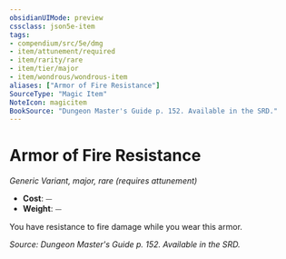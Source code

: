 ```yaml
---
obsidianUIMode: preview
cssclass: json5e-item
tags:
- compendium/src/5e/dmg
- item/attunement/required
- item/rarity/rare
- item/tier/major
- item/wondrous/wondrous-item
aliases: ["Armor of Fire Resistance"]
SourceType: "Magic Item"
NoteIcon: magicitem
BookSource: "Dungeon Master's Guide p. 152. Available in the SRD."
---
```

# Armor of Fire Resistance
*Generic Variant, major, rare (requires attunement)*  

- **Cost**: ⏤
- **Weight**: ⏤

You have resistance to fire damage while you wear this armor.

*Source: Dungeon Master's Guide p. 152. Available in the SRD.*